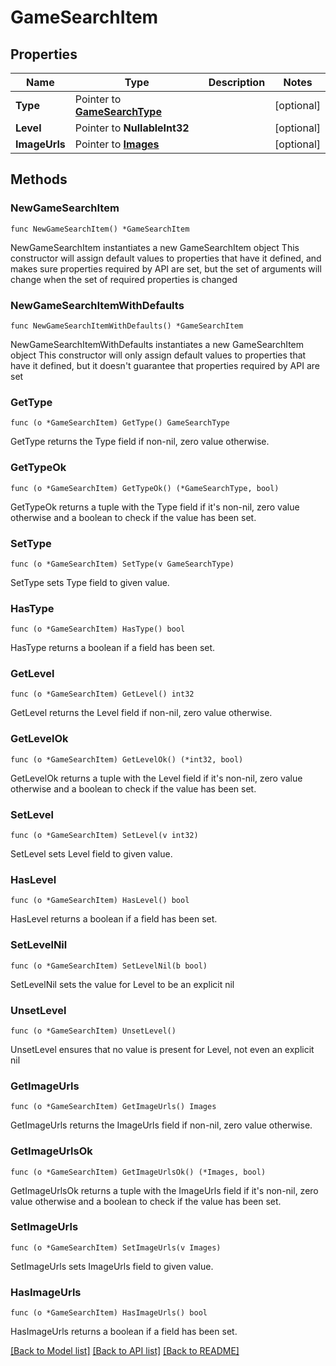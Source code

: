# GameSearchItem

## Properties

Name | Type | Description | Notes
------------ | ------------- | ------------- | -------------
**Type** | Pointer to [**GameSearchType**](GameSearchType.md) |  | [optional] 
**Level** | Pointer to **NullableInt32** |  | [optional] 
**ImageUrls** | Pointer to [**Images**](Images.md) |  | [optional] 

## Methods

### NewGameSearchItem

`func NewGameSearchItem() *GameSearchItem`

NewGameSearchItem instantiates a new GameSearchItem object
This constructor will assign default values to properties that have it defined,
and makes sure properties required by API are set, but the set of arguments
will change when the set of required properties is changed

### NewGameSearchItemWithDefaults

`func NewGameSearchItemWithDefaults() *GameSearchItem`

NewGameSearchItemWithDefaults instantiates a new GameSearchItem object
This constructor will only assign default values to properties that have it defined,
but it doesn't guarantee that properties required by API are set

### GetType

`func (o *GameSearchItem) GetType() GameSearchType`

GetType returns the Type field if non-nil, zero value otherwise.

### GetTypeOk

`func (o *GameSearchItem) GetTypeOk() (*GameSearchType, bool)`

GetTypeOk returns a tuple with the Type field if it's non-nil, zero value otherwise
and a boolean to check if the value has been set.

### SetType

`func (o *GameSearchItem) SetType(v GameSearchType)`

SetType sets Type field to given value.

### HasType

`func (o *GameSearchItem) HasType() bool`

HasType returns a boolean if a field has been set.

### GetLevel

`func (o *GameSearchItem) GetLevel() int32`

GetLevel returns the Level field if non-nil, zero value otherwise.

### GetLevelOk

`func (o *GameSearchItem) GetLevelOk() (*int32, bool)`

GetLevelOk returns a tuple with the Level field if it's non-nil, zero value otherwise
and a boolean to check if the value has been set.

### SetLevel

`func (o *GameSearchItem) SetLevel(v int32)`

SetLevel sets Level field to given value.

### HasLevel

`func (o *GameSearchItem) HasLevel() bool`

HasLevel returns a boolean if a field has been set.

### SetLevelNil

`func (o *GameSearchItem) SetLevelNil(b bool)`

 SetLevelNil sets the value for Level to be an explicit nil

### UnsetLevel
`func (o *GameSearchItem) UnsetLevel()`

UnsetLevel ensures that no value is present for Level, not even an explicit nil
### GetImageUrls

`func (o *GameSearchItem) GetImageUrls() Images`

GetImageUrls returns the ImageUrls field if non-nil, zero value otherwise.

### GetImageUrlsOk

`func (o *GameSearchItem) GetImageUrlsOk() (*Images, bool)`

GetImageUrlsOk returns a tuple with the ImageUrls field if it's non-nil, zero value otherwise
and a boolean to check if the value has been set.

### SetImageUrls

`func (o *GameSearchItem) SetImageUrls(v Images)`

SetImageUrls sets ImageUrls field to given value.

### HasImageUrls

`func (o *GameSearchItem) HasImageUrls() bool`

HasImageUrls returns a boolean if a field has been set.


[[Back to Model list]](../README.md#documentation-for-models) [[Back to API list]](../README.md#documentation-for-api-endpoints) [[Back to README]](../README.md)


